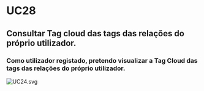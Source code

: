 # UC28

##  Consultar Tag cloud das tags das relações do próprio utilizador.
### Como utilizador registado, pretendo visualizar a Tag Cloud das tags das relações do próprio utilizador.

![UC24.svg](UC24.svg)

